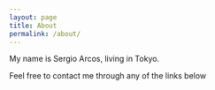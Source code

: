 ```yaml
---
layout: page
title: About
permalink: /about/
---
```


My name is Sergio Arcos, living in Tokyo.

Feel free to contact me through any of the links below
